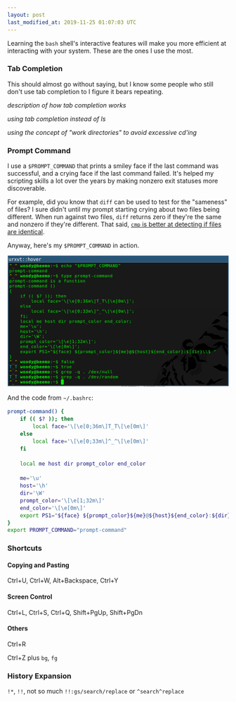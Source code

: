 ```yaml
---
layout: post
last_modified_at: 2019-11-25 01:07:03 UTC
---
```


Learning the `bash` shell's interactive features will make you more efficient at interacting with your system.
These are the ones I use the most.

### Tab Completion

This should almost go without saying,
but I know some people who still don't use tab completion to I figure it bears repeating.

*description of how tab completion works*

*using tab completion instead of ls*

*using the concept of "work directories" to avoid excessive cd'ing*

### Prompt Command

I use a `$PROMPT_COMMAND` that prints a smiley face if the last command was successful,
and a crying face if the last command failed.
It's helped my scripting skills a lot over the years by making nonzero exit statuses more discoverable.

For example, did you know that `diff` can be used to test for the "sameness" of files?
I sure didn't until my prompt starting crying about two files being different.
When run against two files, `diff` returns zero if they're the same and nonzero if they're different.
That said, [`cmp` is better at detecting if files are identical](https://stackoverflow.com/questions/12900538/fastest-way-to-tell-if-two-files-are-the-same-in-unix-linux).

Anyway, here's my `$PROMPT_COMMAND` in action.

<img src="/img/prompt-command.png" alt="prompt command" title="^_^\nT_T"/>

And the code from `~/.bashrc`:

```bash
prompt-command() {
	if (( $? )); then
		local face='\[\e[0;36m\]T_T\[\e[0m\]'
	else
		local face='\[\e[0;33m\]^_^\[\e[0m\]'
	fi

	local me host dir prompt_color end_color

	me='\u'
	host='\h'
	dir='\W'
	prompt_color='\[\e[1;32m\]'
	end_color='\[\e[0m\]'
	export PS1="${face} ${prompt_color}${me}@${host}${end_color}:${dir}\\$ "
}
export PROMPT_COMMAND="prompt-command"
```

### Shortcuts

#### Copying and Pasting

Ctrl+U, Ctrl+W, Alt+Backspace, Ctrl+Y

#### Screen Control

Ctrl+L, Ctrl+S, Ctrl+Q, Shift+PgUp, Shift+PgDn

#### Others

Ctrl+R

Ctrl+Z plus `bg`, `fg`

### History Expansion

`!*`, `!!`, not so much `!!:gs/search/replace` or `^search^replace`

<!--
### Footnotes

[^1]: Credit goes to <user> for <whatever reasons>.
-->

